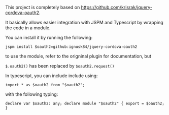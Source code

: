 This project is completely based on https://github.com/krisrak/jquery-cordova-oauth2.

It basically allows easier integration with JSPM and Typescript by wrapping the code in a module.

You can install it by running the following:

`jspm install $oauth2=github:ignusk84/jquery-cordova-oauth2`

to use the module, refer to the origninal plugin for documentation, but

`$.oauth2()` has been replaced by  `$oauth2.request()`

In typescript, you can include include using:

`import * as $oauth2 from "$oauth2";`

with the following typing:

`declare var $oauth2: any;
declare module "$oauth2" {
    export = $oauth2;
}`
